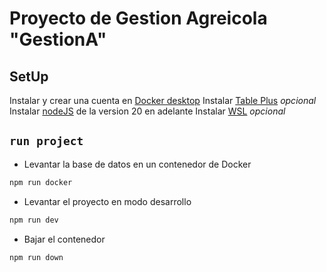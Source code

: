 # Proyecto de Gestion Agreicola "GestionA"

## SetUp
Instalar y crear una cuenta en [Docker desktop](https://www.docker.com/products/docker-desktop/)
Instalar [Table Plus](https://tableplus.com/) *opcional*
Instalar [nodeJS](https://nodejs.org/en/) de la version 20 en adelante
Instalar [WSL](https://learn.microsoft.com/en-us/windows/wsl/install) *opcional*


## `run project`

- Levantar la base de datos en un contenedor de Docker
```sh
npm run docker
```
- Levantar el proyecto en modo desarrollo 
```sh
npm run dev
```

- Bajar el contenedor 
```sh
npm run down
````

